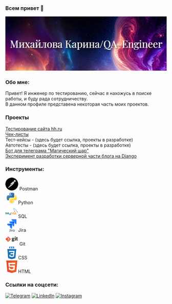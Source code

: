 ### Всем привет 👋
[![Header](https://github.com/mikarina22/mikarina22/blob/main/assets/generated-text-to-image.jpg)](https://www.linkedin.com/in/karina-mikhailova-195448254/)

### Обо мне:
Привет! Я инженер по тестированию, сейчас я нахожусь в поиске работы, и буду рада сотрудничеству. <br />
В данном профиле представена некоторая часть моих проектов.

### Проекты
<a href="https://github.com/mikarina22/HH-test/tree/main"> Тестирование сайта hh.ru </a>  <br />
<a href="https://github.com/mikarina22/check-list"> Чек-листы </a><br />
Тест-кейсы - (здесь будет ссылка, проекты в разработке) <br />
Автотесты - (здесь будет ссылка, проекты в разработке)  <br />
<a href="https://github.com/mikarina22/magic_ball_bot"> Бот для телеграма "Магический шар"</a> <br />
<a href="https://github.com/mikarina22/django-blog"> Эксперимент разработки серверной части блога на Django </a> <br />

### Инструменты:

<div>
  <img src="https://github.com/mikarina22/mikarina22/blob/main/assets/postman.svg" title="Postman" alt="Postman" width="40" height="40"/> Postman <br />
  <img src="https://github.com/devicons/devicon/blob/master/icons/python/python-original.svg" title="Python" alt="Python" width="40" height="40"/>Python <br />
  <img src="https://github.com/devicons/devicon/blob/master/icons/mysql/mysql-original-wordmark.svg" title="MySQL" alt="MySQL" width="40" height="40"/>SQL<br />
  <img src="https://github.com/devicons/devicon/blob/master/icons/jira/jira-original-wordmark.svg" title="jira" alt="jira" width="40" height="40"/>Jira <br />
  <img src="https://github.com/devicons/devicon/blob/master/icons/git/git-original-wordmark.svg" title="Git" **alt="Git" width="40" height="40"/> Git <br />
  <img src="https://github.com/devicons/devicon/blob/master/icons/css3/css3-plain-wordmark.svg"  title="CSS3" alt="CSS" width="40" height="40"/>CSS <br />
  <img src="https://github.com/devicons/devicon/blob/master/icons/html5/html5-original.svg" title="HTML5" alt="HTML" width="40" height="40"/>HTML <br />

</div>


### Ссылки на соцсети:

[![Telegram](https://img.shields.io/badge/-Telegram-090909?style=for-the-badge&logo=telegram&logoColor=27A0D9)](https://t.me/mihkarina)
[![LinkedIn](https://img.shields.io/badge/-LinkedIn-090909?style=for-the-badge&logo=linkedin&logoColor=007BB6)](https://www.linkedin.com/in/karina-mikhailova-195448254/)
[![Instagram](https://img.shields.io/badge/-Instagram-090909?style=for-the-badge&logo=instagram&logoColor=B4068E)](https://www.instagram.com/bulka__love/)
